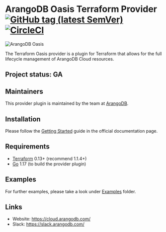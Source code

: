 # ArangoDB Oasis Terraform Provider [![GitHub tag (latest SemVer)](https://img.shields.io/github/v/tag/arangodb-managed/terraform-provider-oasis?label=release)](https://github.com/arangodb-managed/terraform-provider-oasis/releases) [![CircleCI](https://dl.circleci.com/status-badge/img/gh/arangodb-managed/terraform-provider-oasis/tree/master.svg?style=shield)](https://dl.circleci.com/status-badge/redirect/gh/arangodb-managed/terraform-provider-oasis/tree/master)


![ArangoDB Oasis](https://cloud.arangodb.com/assets/logos/arangodb-oasis-logo-whitebg-right.png) 

The Terraform Oasis provider is a plugin for Terraform that allows for the full lifecycle management of ArangoDB Cloud resources.

## Project status: GA

## Maintainers

This provider plugin is maintained by the team at [ArangoDB](https://www.arangodb.com/).

## Installation

Please follow the [Getting Started](https://registry.terraform.io/providers/arangodb-managed/oasis/latest/docs/guides/getting-started) guide in the official documentation page.

## Requirements

- [Terraform](https://www.terraform.io/downloads.html) 0.13+ (recommend 1.1.4+) 
- [Go](https://golang.org/doc/install) 1.17 (to build the provider plugin)

## Examples

For further examples, please take a look under [Examples](./examples) folder.

## Links

- Website: https://cloud.arangodb.com/
- Slack: https://slack.arangodb.com/

